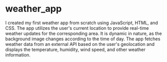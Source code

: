 # weather_app
I created my first weather app from scratch using JavaScript, HTML, and CSS. The app utilizes the user's current location to provide real-time weather updates for the corresponding area. It is dynamic in nature, as the background image changes according to the time of day. The app fetches weather data from an external API based on the user's geolocation and displays the temperature, humidity, wind speed, and other weather information.
